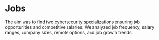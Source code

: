 # Jobs
The aim was to find two cybersecurity specializations ensuring job opportunities and competitive salaries. We analyzed job frequency, salary ranges, company sizes, remote options, and job growth trends.
